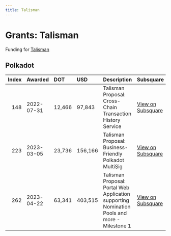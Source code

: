 ```yaml
---
title: Talisman
---
```

# Grants: Talisman

Funding for [Talisman](/tools/wallets/talisman)

## Polkadot

|   Index | Awarded    | DOT    | USD    | Description                                                | Subsquare                                                                | Polkassembly                                                          |
|--------:|:-----------|:-------|:-------|:-----------------------------------------------------------|:-------------------------------------------------------------------------|:----------------------------------------------------------------------|
|     148 | 2022-07-31 | 12,466 | 97,843 | Talisman Proposal: Cross-Chain Transaction History Service | [View on Subsquare](https://polkadot.subsquare.io/treasury/proposal/148) | [View on Polkassembly](https://polkadot.polkassembly.io/treasury/148) |
|     223 | 2023-03-05 | 23,736 | 156,166 | Talisman Proposal: Business-Friendly Polkadot MultiSig                                       | [View on Subsquare](https://polkadot.subsquare.io/treasury/proposal/223) | [View on Polkassembly](https://polkadot.polkassembly.io/treasury/223) |
|     262 | 2023-04-22 | 63,341 | 403,515 | Talisman Proposal: Portal Web Application supporting Nomination Pools and more - Milestone 1 | [View on Subsquare](https://polkadot.subsquare.io/treasury/proposal/262) | [View on Polkassembly](https://polkadot.polkassembly.io/treasury/262) |
